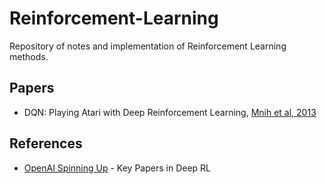 # Reinforcement-Learning
Repository of notes and implementation of Reinforcement Learning methods.

## Papers
* DQN: Playing Atari with Deep Reinforcement Learning, [Mnih et al, 2013](https://www.cs.toronto.edu/~vmnih/docs/dqn.pdf)

## References
* [OpenAI Spinning Up](https://spinningup.openai.com/en/latest/spinningup/keypapers.html) - Key Papers in Deep RL
